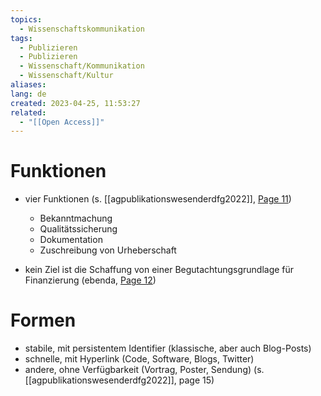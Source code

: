 ```yaml
---
topics:
  - Wissenschaftskommunikation
tags:
  - Publizieren
  - Publizieren
  - Wissenschaft/Kommunikation
  - Wissenschaft/Kultur
aliases: 
lang: de
created: 2023-04-25, 11:53:27
related:
  - "[[Open Access]]"
---
```


# Funktionen
- vier Funktionen (s. [[agpublikationswesenderdfg2022]], [Page 11](zotero://open-pdf/library/items/6TDL7A2C?page=11&annotation=X6J5EC3I))
	- Bekanntmachung
	- Qualitätssicherung
	- Dokumentation
	- Zuschreibung von Urheberschaft

-  kein Ziel ist die Schaffung von einer Begutachtungsgrundlage für Finanzierung (ebenda, [Page 12](zotero://open-pdf/library/items/6TDL7A2C?page=10&annotation=AHAJDKEB))

# Formen
- stabile, mit persistentem Identifier (klassische, aber auch Blog-Posts)
- schnelle, mit Hyperlink (Code, Software, Blogs, Twitter)
- andere, ohne Verfügbarkeit (Vortrag, Poster, Sendung) (s. [[agpublikationswesenderdfg2022]], page 15)